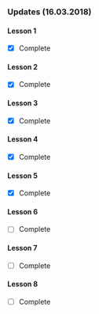 ### Updates (16.03.2018)

#### Lesson 1
* [x] Complete

#### Lesson 2
* [x] Complete

#### Lesson 3
* [x] Complete

#### Lesson 4
* [x] Complete

#### Lesson 5
* [x] Complete

#### Lesson 6
* [ ] Complete

#### Lesson 7
* [ ] Complete

#### Lesson 8
* [ ] Complete

